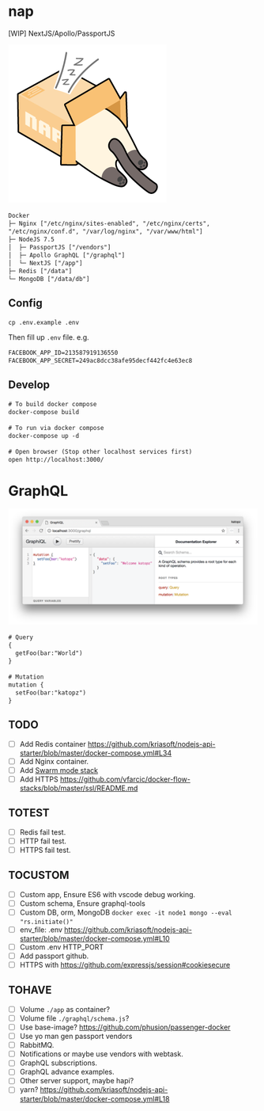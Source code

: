 # nap
[WIP] NextJS/Apollo/PassportJS

![](art/nap-logo.png)

```
Docker
├─ Nginx ["/etc/nginx/sites-enabled", "/etc/nginx/certs", "/etc/nginx/conf.d", "/var/log/nginx", "/var/www/html"]
├─ NodeJS 7.5
│  ├─ PassportJS ["/vendors"]
│  ├─ Apollo GraphQL ["/graphql"]
│  └─ NextJS ["/app"]
├─ Redis ["/data"]
└─ MongoDB ["/data/db"]
```

## Config
```shell
cp .env.example .env
```
Then fill up `.env` file. e.g.
```
FACEBOOK_APP_ID=213587919136550
FACEBOOK_APP_SECRET=249ac8dcc38afe95decf442fc4e63ec8
```

## Develop
```shell
# To build docker compose
docker-compose build

# To run via docker compose
docker-compose up -d

# Open browser (Stop other localhost services first)
open http://localhost:3000/
```

# GraphQL
![](art/graphql.png)
```
# Query
{
  getFoo(bar:"World")
}

# Mutation
mutation {
  setFoo(bar:"katopz")
}
```

## TODO
- [ ] Add Redis container https://github.com/kriasoft/nodejs-api-starter/blob/master/docker-compose.yml#L34
- [ ] Add Nginx container.
- [ ] Add [Swarm mode stack](https://gist.githubusercontent.com/katopz/e4d5cf402a53c4a002a657c4c4f67a3f/raw/077ac9057c789f49a366563941dd749827d52e3d/setup-swarm-stack.sh)
- [ ] Add HTTPS https://github.com/vfarcic/docker-flow-stacks/blob/master/ssl/README.md

## TOTEST
- [ ] Redis fail test.
- [ ] HTTP fail test.
- [ ] HTTPS fail test.

## TOCUSTOM
- [ ] Custom app, Ensure ES6 with vscode debug working.
- [ ] Custom schema, Ensure graphql-tools
- [ ] Custom DB, orm, MongoDB `docker exec -it node1 mongo --eval "rs.initiate()"`
- [ ] env_file: .env https://github.com/kriasoft/nodejs-api-starter/blob/master/docker-compose.yml#L10
- [ ] Custom .env HTTP_PORT
- [ ] Add passport github.
- [ ] HTTPS with https://github.com/expressjs/session#cookiesecure

## TOHAVE
- [ ] Volume `./app` as container?
- [ ] Volume file `./graphql/schema.js`?
- [ ] Use base-image? https://github.com/phusion/passenger-docker
- [ ] Use yo man gen passport vendors
- [ ] RabbitMQ.
- [ ] Notifications or maybe use vendors with webtask.
- [ ] GraphQL subscriptions.
- [ ] GraphQL advance examples.
- [ ] Other server support, maybe hapi?
- [ ] yarn? https://github.com/kriasoft/nodejs-api-starter/blob/master/docker-compose.yml#L18